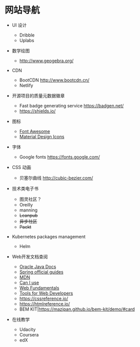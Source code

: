 # 网站导航

- UI 设计
  - Dribble
  - Uplabs

- 数学绘图
  
  - http://www.geogebra.org/
  
- CDN
  
  - BootCDN http://www.bootcdn.cn/
  - Netlify
  
  
- 开源项目的质量元数据徽章
  - Fast badge generating service https://badgen.net/
  - https://shields.io/

- 图标

  - [Font  Awesome](https://fontawesome.com/) 
  - [Material Design Icons](http://google.github.io/material-design-icons/)

- 字体
  
  - Google fonts https://fonts.google.com/
  
- CSS 动画
  
  - 贝塞尔曲线 http://cubic-bezier.com/
  
- 技术类电子书
  - 图灵社区？
  - Oreilly
  - manning
  - ~~Leanpub~~
  - ~~异步社区~~
  - ~~Packt~~

- Kubernetes packages management
  
  - Helm
  
- Web开发文档查阅

  - [Oracle Java Docs](https://docs.oracle.com/en/java/index.html)
  - [Spring official guides](https://spring.io/guides)
  - [MDN](https://developer.mozilla.org/zh-CN/docs/Web)
  - [Can I use](http://caniuse.com/) 
  - [Web Fundamentals](https://developers.google.com/web) 
  - [Tools for Web Developers](https://developers.google.com/web/tools) 
  - https://cssreference.io/ 
  - https://htmlreference.io/
  - BEM KIT|https://mazipan.github.io/bem-kit/demo/#card
  
- 在线教学

  - Udacity 
  - Coursera 
  - edX 